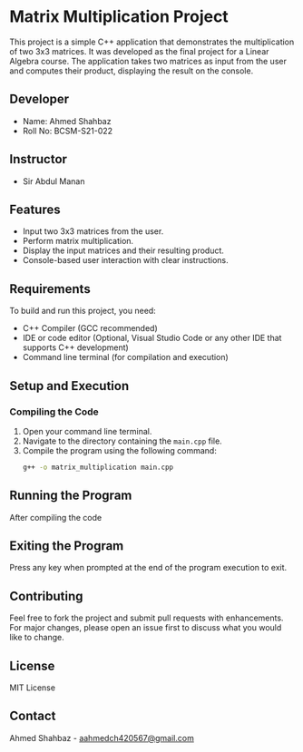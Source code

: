 # Matrix Multiplication Project

This project is a simple C++ application that demonstrates the multiplication of two 3x3 matrices. It was developed as the final project for a Linear Algebra course. The application takes two matrices as input from the user and computes their product, displaying the result on the console.

## Developer

- Name: Ahmed Shahbaz
- Roll No: BCSM-S21-022

## Instructor

- Sir Abdul Manan

## Features

- Input two 3x3 matrices from the user.
- Perform matrix multiplication.
- Display the input matrices and their resulting product.
- Console-based user interaction with clear instructions.

## Requirements

To build and run this project, you need:

- C++ Compiler (GCC recommended)
- IDE or code editor (Optional, Visual Studio Code or any other IDE that supports C++ development)
- Command line terminal (for compilation and execution)

## Setup and Execution

### Compiling the Code

1. Open your command line terminal.
2. Navigate to the directory containing the `main.cpp` file.
3. Compile the program using the following command:
   ```bash
   g++ -o matrix_multiplication main.cpp

## Running the Program

After compiling the code

## Exiting the Program

Press any key when prompted at the end of the program execution to exit.


## Contributing
Feel free to fork the project and submit pull requests with enhancements. For major changes, please open an issue first to discuss what you would like to change.

## License
MIT License

## Contact
Ahmed Shahbaz - aahmedch420567@gmail.com




